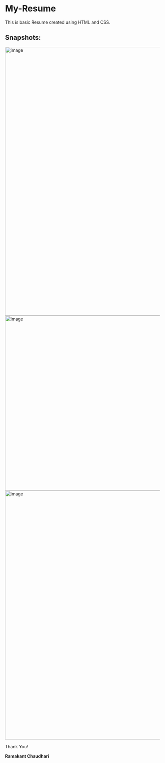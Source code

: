 # My-Resume
This is basic Resume created using HTML and CSS.  
  
## Snapshots:
<img width="1185" height="874" alt="image" src="https://github.com/user-attachments/assets/8fe568e9-c721-443c-9cf7-ef68f5e4e297" />
<img width="1180" height="569" alt="image" src="https://github.com/user-attachments/assets/0ab28e21-7b23-477a-b287-bf4ecc25f3f5" />
<img width="1183" height="810" alt="image" src="https://github.com/user-attachments/assets/8885c3ec-1fba-4d68-842d-2192e580a569" />






Thank You!

**Ramakant Chaudhari**
